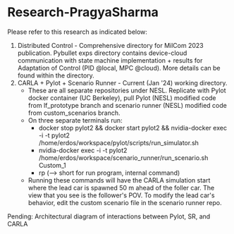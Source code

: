 # Research-PragyaSharma

Please refer to this research as indicated below:

1. Distributed Control - Comprehensive directory for MilCom 2023 publication. Pybullet exps directory contains device-cloud communication with state machine implementation + results for Adaptation of Control (PID @local, MPC @cloud). More details can be found within the directory.
2. CARLA + Pylot + Scenario Runner - Current (Jan '24) working directory.
    - These are all separate repositories under NESL. Replicate with Pylot docker container (UC Berkeley), pull Pylot (NESL) modified code from lf_prototype branch and scenario runner (NESL) modified code from custom_scenarios branch.
    - On three separate terminals run:
        - docker stop pylot2 && docker start pylot2 && nvidia-docker exec -i -t pylot2 /home/erdos/workspace/pylot/scripts/run_simulator.sh
        - nvidia-docker exec -i -t pylot2 /home/erdos/workspace/scenario_runner/run_scenario.sh Custom_1
        - rp (--> short for run program, internal command)
    - Running these commands will have the CARLA simulation start where the lead car is spawned 50 m ahead of the foller car. The view that you see is the follower's POV. To modify the lead car's behavior, edit the custom scenario file in the scenario runner repo.
  
Pending: Architectural diagram of interactions between Pylot, SR, and CARLA

